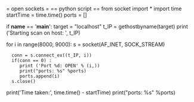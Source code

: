 
= open sockets =
== python script ==
from socket import *
import time
startTime = time.time()
ports = []

if __name__ == '__main__':
   target = "localhost"
   t_IP = gethostbyname(target)
   print ('Starting scan on host: ', t_IP)
   
   for i in range(8000, 9000):
      s = socket(AF_INET, SOCK_STREAM)
      
      conn = s.connect_ex((t_IP, i))
      if(conn == 0) :
         print ('Port %d: OPEN' % (i,))
         print("ports: %s" %ports)
         ports.append(i)
      s.close()

print('Time taken:', time.time() - startTime)
print("ports: %s" %ports)
